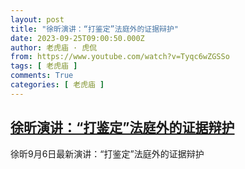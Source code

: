 ```yaml
---
layout: post
title: "徐昕演讲：“打鉴定”法庭外的证据辩护"
date: 2023-09-25T09:00:50.000Z
author: 老虎庙 · 虎侃
from: https://www.youtube.com/watch?v=Tyqc6wZGSSo
tags: [ 老虎庙 ]
comments: True
categories: [ 老虎庙 ]
---
```

<!--1695632450000-->
[徐昕演讲：“打鉴定”法庭外的证据辩护](https://www.youtube.com/watch?v=Tyqc6wZGSSo)
------

<div>
徐昕9月6日最新演讲：“打鉴定”法庭外的证据辩护
</div>
